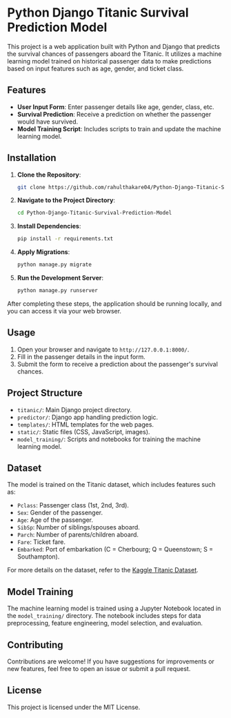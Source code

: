 # Python Django Titanic Survival Prediction Model

This project is a web application built with Python and Django that predicts the survival chances of passengers aboard the Titanic. It utilizes a machine learning model trained on historical passenger data to make predictions based on input features such as age, gender, and ticket class.

## Features

- **User Input Form**: Enter passenger details like age, gender, class, etc.
- **Survival Prediction**: Receive a prediction on whether the passenger would have survived.
- **Model Training Script**: Includes scripts to train and update the machine learning model.

## Installation

1. **Clone the Repository**:
   ```bash
   git clone https://github.com/rahulthakare04/Python-Django-Titanic-Survival-Prediction-Model.git
   ```

2. **Navigate to the Project Directory**:
   ```bash
   cd Python-Django-Titanic-Survival-Prediction-Model
   ```

3. **Install Dependencies**:
   ```bash
   pip install -r requirements.txt
   ```

4. **Apply Migrations**:
   ```bash
   python manage.py migrate
   ```

5. **Run the Development Server**:
   ```bash
   python manage.py runserver
   ```

After completing these steps, the application should be running locally, and you can access it via your web browser.

## Usage

1. Open your browser and navigate to `http://127.0.0.1:8000/`.
2. Fill in the passenger details in the input form.
3. Submit the form to receive a prediction about the passenger's survival chances.

## Project Structure

- `titanic/`: Main Django project directory.
- `predictor/`: Django app handling prediction logic.
- `templates/`: HTML templates for the web pages.
- `static/`: Static files (CSS, JavaScript, images).
- `model_training/`: Scripts and notebooks for training the machine learning model.

## Dataset

The model is trained on the Titanic dataset, which includes features such as:

- `Pclass`: Passenger class (1st, 2nd, 3rd).
- `Sex`: Gender of the passenger.
- `Age`: Age of the passenger.
- `SibSp`: Number of siblings/spouses aboard.
- `Parch`: Number of parents/children aboard.
- `Fare`: Ticket fare.
- `Embarked`: Port of embarkation (C = Cherbourg; Q = Queenstown; S = Southampton).

For more details on the dataset, refer to the [Kaggle Titanic Dataset](https://www.kaggle.com/c/titanic/data).

## Model Training

The machine learning model is trained using a Jupyter Notebook located in the `model_training/` directory. The notebook includes steps for data preprocessing, feature engineering, model selection, and evaluation.

## Contributing

Contributions are welcome! If you have suggestions for improvements or new features, feel free to open an issue or submit a pull request.

## License

This project is licensed under the MIT License.

